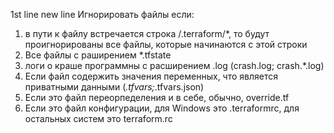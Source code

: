 1st line
new line
Игнорировать файлы если:
1. в пути к файлу встречается строка /.terraform/*, то будут проигнорированы все файлы, которые начинаются с этой строки
2. Все файлы с раширением *.tfstate
3. логи о краше программны с расширением .log (crash.log; crash.*.log)
4. Если файл содержить значения переменных, что является приватными данными (*.tfvars;*.tfvars.json)
5. Если это файл переорпеделения и в себе, обычно, override.tf
6. Если это файл конфигурации, для Windows это .terraformrc, для остальных систем это terraform.rc
 
